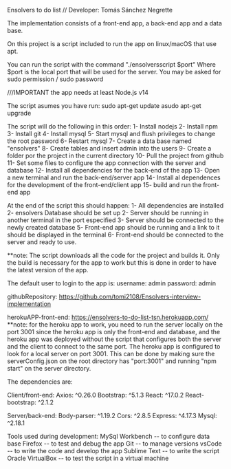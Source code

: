 Ensolvers to do list
//
Developer: Tomás Sánchez Negrette

The implementation consists of a front-end app, a back-end app and a data base.

On this project is a script included to run the app on linux/macOS that use apt.


You can run the script with the command "./ensolversscript $port"
Where $port is the local port that will be used for the server.
You may be asked for sudo permission / sudo password

///IMPORTANT the app needs at least Node.js v14

The script asumes you have run:
sudo apt-get update
asudo apt-get upgrade

The script will do the following in this order:
1- Install nodejs
2- Install npm
3- Install git
4- Install mysql
5- Start mysql and flush privileges to change the root password
6- Restart mysql
7- Create a data base named "ensolvers"
8- Create tables and insert admin into the users
9- Create a folder por the project in the current directory
10- Pull the project from github
11- Set some files to configure the app connection with the server and database
12- Install all dependencies for the back-end of the app
13- Open a new terminal and run the back-end/server app
14- Install al dependences for the development of the front-end/client app
15- build and run the front-end app

At the end of the script this should happen:
1- All dependencies are installed
2- ensolvers Database should be set up
2- Server should be running in another terminal in the port especified
3- Server should be connected to the newly created database
5- Front-end app should be running and a link to it should be displayed in the terminal
6- Front-end should be connected to the server and ready to use.


**note: The script downloads all the code for the project and builds it. Only the build is necessary
for the app to work but this is done in order to have the latest version of the app.

The default user to login to the app is:
username: admin
password: admin

githubRepository: https://github.com/tomi2108/Ensolvers-interview-implementation



herokuAPP-front-end: https://ensolvers-to-do-list-tsn.herokuapp.com/
**note: for the heroku app to work, you need to run the server locally on the port 3001 since the heroku app is only the front-end and database, and the heroku app was deployed without the script that configures both the server and the client to connect to the same port. The heroku app is configured to look for a local server on port 3001.
This can be done by making sure the serverConfig.json on the root directory has "port:3001" and running "npm start" on the server directory.


The dependencies are:

Client/front-end:
Axios: ^0.26.0
Bootstrap: ^5.1.3
React: ^17.0.2
React-bootstrap: ^2.1.2

Server/back-end:
Body-parser: ^1.19.2
Cors: ^2.8.5
Express: ^4.17.3
Mysql: ^2.18.1

Tools used during development:
MySql Workbench -- to configure data base
Firefox -- to test and debug the app
Git -- to manage versions
vsCode -- to write the code and develop the app
Sublime Text -- to write the script
Oracle VirtualBox -- to test the script in a virtual machine





